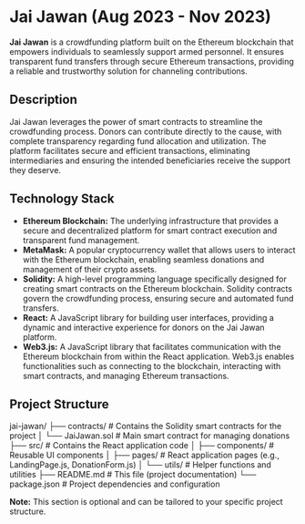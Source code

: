 # Jai Jawan (Aug 2023 - Nov 2023)

**Jai Jawan** is a crowdfunding platform built on the Ethereum blockchain that empowers individuals to seamlessly support armed personnel. It ensures transparent fund transfers through secure Ethereum transactions, providing a reliable and trustworthy solution for channeling contributions.

## Description

Jai Jawan leverages the power of smart contracts to streamline the crowdfunding process. Donors can contribute directly to the cause, with complete transparency regarding fund allocation and utilization. The platform facilitates secure and efficient transactions, eliminating intermediaries and ensuring the intended beneficiaries receive the support they deserve.

## Technology Stack

* **Ethereum Blockchain:** The underlying infrastructure that provides a secure and decentralized platform for smart contract execution and transparent fund management.
* **MetaMask:** A popular cryptocurrency wallet that allows users to interact with the Ethereum blockchain, enabling seamless donations and management of their crypto assets.
* **Solidity:** A high-level programming language specifically designed for creating smart contracts on the Ethereum blockchain. Solidity contracts govern the crowdfunding process, ensuring secure and automated fund transfers.
* **React:** A JavaScript library for building user interfaces, providing a dynamic and interactive experience for donors on the Jai Jawan platform.
* **Web3.js:** A JavaScript library that facilitates communication with the Ethereum blockchain from within the React application. Web3.js enables functionalities such as connecting to the blockchain, interacting with smart contracts, and managing Ethereum transactions.

## Project Structure
jai-jawan/
├── contracts/   # Contains the Solidity smart contracts for the project
│   └── JaiJawan.sol   # Main smart contract for managing donations
├── src/          # Contains the React application code
│   ├── components/   # Reusable UI components
│   ├── pages/        # React application pages (e.g., LandingPage.js, DonationForm.js)
│   └── utils/        # Helper functions and utilities
├── README.md      # This file (project documentation)
└── package.json   # Project dependencies and configuration


**Note:** This section is optional and can be tailored to your specific project structure.

